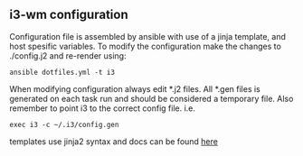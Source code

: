 i3-wm configuration
---
Configuration file is assembled by ansible with use of a jinja template, and host spesific variables.
To modify the configuration make the changes to ./config.j2 and re-render using:
```shell
ansible dotfiles.yml -t i3
```

When modifying configuration always edit \*.j2 files. All \*.gen files is generated on each task run and should be considered a temporary file. Also remember to point i3 to the correct config file. i.e.
```shell
exec i3 -c ~/.i3/config.gen
```
templates use jinja2 syntax and docs can be found [here](http://jinja.pocoo.org/docs/dev/templates/#)
